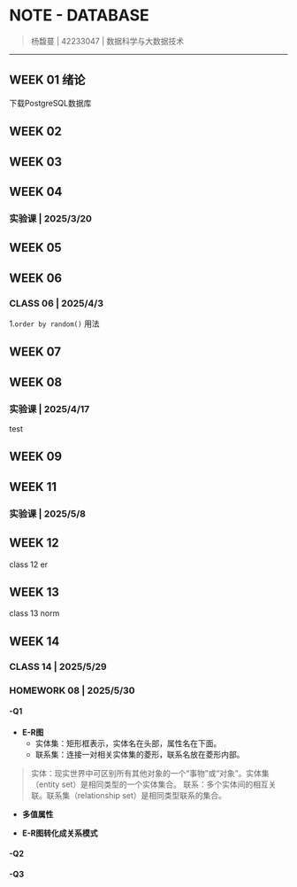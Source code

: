 # NOTE - DATABASE

> 杨馥蔓 | 42233047 | 数据科学与大数据技术

---

## WEEK 01 绪论

下载PostgreSQL数据库

## WEEK 02

## WEEK 03

## WEEK 04

### 实验课 | 2025/3/20

## WEEK 05

## WEEK 06

### CLASS 06 | 2025/4/3  

1.`order by random()` 用法

## WEEK 07

## WEEK 08

### 实验课 | 2025/4/17

test

## WEEK 09

## WEEK 11

### 实验课 | 2025/5/8

## WEEK 12

class 12 er

## WEEK 13

class 13 norm

## WEEK 14

### CLASS 14 | 2025/5/29


### HOMEWORK 08 | 2025/5/30 
#### -Q1
- **E-R图**  
  - 实体集：矩形框表示，实体名在头部，属性名在下面。
  - 联系集：连接一对相关实体集的菱形，联系名放在菱形内部。<br>

>实体：现实世界中可区别所有其他对象的一个“事物”或“对象”。实体集（entity set）是相同类型的一个实体集合。
>联系：多个实体间的相互关联。联系集（relationship set）是相同类型联系的集合。

- **多值属性**

- **E-R图转化成关系模式**

#### -Q2

#### -Q3